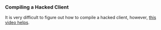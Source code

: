 ### Compiling a Hacked Client
It is very difficult to figure out how to compile a hacked client, however, [this video helps](https://www.youtube.com/watch?v=DkhvFhpWbRY).
